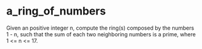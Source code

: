# a_ring_of_numbers
Given an positive integer n, compute the ring(s) composed by the numbers 1 - n, such that the sum of each two neighboring numbers is a prime, where 1 &lt;= n &lt;= 17.
